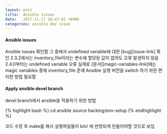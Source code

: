 ```yaml
---
layout: post
title:  Ansible issues
date:   2017-11-17 18:47:42 +0900
categories: ansible dev issue
---
```

<h4>Ansible issues</h4>
Ansible issues 확인함  
그 중에서 undefined variable에 대한 [bug][issue-link] 확인  
2.3.2에서는 inventory_file이라는 변수에 할당된 값이 없어도 오류 발생하지 않음  
2.4.0부터는 undefined variable 오류  
실제로 [문서][magic-variables-link]에는 magic variables 중에 inventory_file 존재  
Ansible 실행 버전을 switch 하기 위한 편리한 방법 필요함  
<h4>Apply ansible devel branch</h4>
devel branch에서 ansible을 적용하기 위한 방법  

{% highlight bash %}
cd ansible
source hacking/env-setup
{% endhighlight %}

코드 수정 후 make를 해서 실행파일들이 bin/ 에 반영되게 만들어야할 것으로 보임

[issue-link]: https://github.com/ansible/ansible/issues/32914
[magic-variables-link]: http://docs.ansible.com/ansible/latest/playbooks_variables.html#magic-variables-and-how-to-access-information-about-other-hosts

